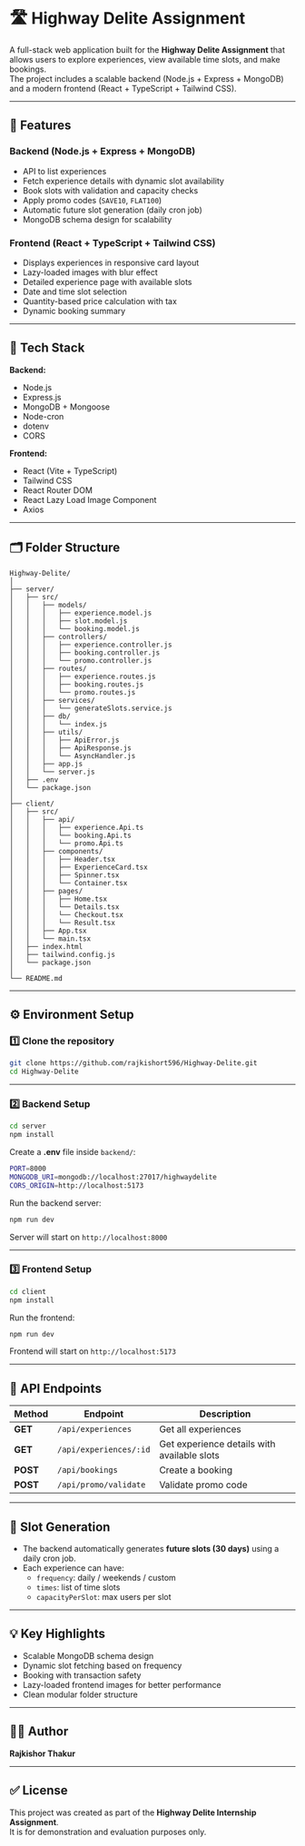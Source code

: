 # 🛣️ Highway Delite Assignment

A full-stack web application built for the **Highway Delite Assignment** that allows users to explore experiences, view available time slots, and make bookings.  
The project includes a scalable backend (Node.js + Express + MongoDB) and a modern frontend (React + TypeScript + Tailwind CSS).

---

## 🚀 Features

### Backend (Node.js + Express + MongoDB)

- API to list experiences
- Fetch experience details with dynamic slot availability
- Book slots with validation and capacity checks
- Apply promo codes (`SAVE10`, `FLAT100`)
- Automatic future slot generation (daily cron job)
- MongoDB schema design for scalability

### Frontend (React + TypeScript + Tailwind CSS)

- Displays experiences in responsive card layout
- Lazy-loaded images with blur effect
- Detailed experience page with available slots
- Date and time slot selection
- Quantity-based price calculation with tax
- Dynamic booking summary

---

## 🧠 Tech Stack

**Backend:**

- Node.js
- Express.js
- MongoDB + Mongoose
- Node-cron
- dotenv
- CORS

**Frontend:**

- React (Vite + TypeScript)
- Tailwind CSS
- React Router DOM
- React Lazy Load Image Component
- Axios

---

## 🗂️ Folder Structure

```
Highway-Delite/
│
├── server/
│   ├── src/
│   │   ├── models/
│   │   │   ├── experience.model.js
│   │   │   ├── slot.model.js
│   │   │   └── booking.model.js
│   │   ├── controllers/
│   │   │   ├── experience.controller.js
│   │   │   ├── booking.controller.js
│   │   │   └── promo.controller.js
│   │   ├── routes/
│   │   │   ├── experience.routes.js
│   │   │   ├── booking.routes.js
│   │   │   └── promo.routes.js
│   │   ├── services/
│   │   │   └── generateSlots.service.js
│   │   ├── db/
│   │   │   └── index.js
│   │   ├── utils/
│   │   │   ├── ApiError.js
│   │   │   ├── ApiResponse.js
│   │   │   └── AsyncHandler.js
│   │   ├── app.js
│   │   └── server.js
│   ├── .env
│   └── package.json
│
├── client/
│   ├── src/
│   │   ├── api/
│   │   │   ├── experience.Api.ts
│   │   │   └── booking.Api.ts
│   │   │   └── promo.Api.ts
│   │   ├── components/
│   │   │   ├── Header.tsx
│   │   │   ├── ExperienceCard.tsx
│   │   │   ├── Spinner.tsx
│   │   │   └── Container.tsx
│   │   ├── pages/
│   │   │   ├── Home.tsx
│   │   │   └── Details.tsx
│   │   │   └── Checkout.tsx
│   │   │   └── Result.tsx
│   │   ├── App.tsx
│   │   └── main.tsx
│   ├── index.html
│   ├── tailwind.config.js
│   └── package.json
│
└── README.md
```

---

## ⚙️ Environment Setup

### 1️⃣ Clone the repository

```bash
git clone https://github.com/rajkishort596/Highway-Delite.git
cd Highway-Delite
```

---

### 2️⃣ Backend Setup

```bash
cd server
npm install
```

Create a **.env** file inside `backend/`:

```bash
PORT=8000
MONGODB_URI=mongodb://localhost:27017/highwaydelite
CORS_ORIGIN=http://localhost:5173
```

Run the backend server:

```bash
npm run dev
```

Server will start on `http://localhost:8000`

---

### 3️⃣ Frontend Setup

```bash
cd client
npm install
```

Run the frontend:

```bash
npm run dev
```

Frontend will start on `http://localhost:5173`

---

## 🧩 API Endpoints

| Method   | Endpoint               | Description                                 |
| -------- | ---------------------- | ------------------------------------------- |
| **GET**  | `/api/experiences`     | Get all experiences                         |
| **GET**  | `/api/experiences/:id` | Get experience details with available slots |
| **POST** | `/api/bookings`        | Create a booking                            |
| **POST** | `/api/promo/validate`  | Validate promo code                         |

---

## 🔁 Slot Generation

- The backend automatically generates **future slots (30 days)** using a daily cron job.
- Each experience can have:
  - `frequency`: daily / weekends / custom
  - `times`: list of time slots
  - `capacityPerSlot`: max users per slot

---

## 💡 Key Highlights

- Scalable MongoDB schema design
- Dynamic slot fetching based on frequency
- Booking with transaction safety
- Lazy-loaded frontend images for better performance
- Clean modular folder structure

---

## 🧑‍💻 Author

**Rajkishor Thakur**

---

## ✅ License

This project was created as part of the **Highway Delite Internship Assignment**.  
It is for demonstration and evaluation purposes only.
